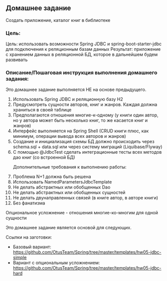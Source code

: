 ## Домашнее задание
Создать приложение, каталог книг в библиотеке

### Цель:
Цель: использовать возможности Spring JDBC и spring-boot-starter-jdbc для подключения к реляционным базам данных
Результат: приложение с хранением данных в реляционной БД, которое в дальнейшем будем развивать

### Описание/Пошаговая инструкция выполнения домашнего задания:

Это домашнее задание выполняется НЕ на основе предыдущего.

<ol>
  <li>Использовать Spring JDBC и реляционную базу H2</li>
  <li>Предусмотреть сущности авторов, книг и жанров. Каждая должна храниться в своей таблице</li>
  <li>Предполагаются отношения многие-к-одному (у книги один автор, но у автора может быть несколько книг, то же касается книг и жанров)</li>
  <li>Интерфейс выполняется на Spring Shell (CRUD книги плюс, как минимум, операции вывода всех авторов и жанров)</li>
  <li>Создание и инициализация схемы БД должно происходить через schema.sql + data.sql или через систему миграций (Liquibase/Flyway)</li>
  <li>С помощью @JdbcTest сделать интеграционные тесты всех методов дао книг (со встроенной БД)</li>

  Дополнительные требования к выполнению работы:

  <li>Проблема N+1 должна быть решена</li>
  <li>Использовать NamedParametersJdbcTemplate</li>
  <li>Не делать абстрактных или обобщенных Dao</li>
  <li>Не делать абстрактных или обобщенных сущностей</li>
  <li>Не делать двунаправленных связей (в книге автор, в авторе книги)</li>
  <li>Без фанатизма</li>
</ol>

Опциональное усложнение - отношения многие-ко-многим для одной сущности

Это домашнее задание является основой для следующих.

Ссылки на заготовки:
- Базовый вариант: https://github.com/OtusTeam/Spring/tree/master/templates/hw05-jdbc-simple
- Вариант с опциональным усложнением: https://github.com/OtusTeam/Spring/tree/master/templates/hw05-jdbc-hard